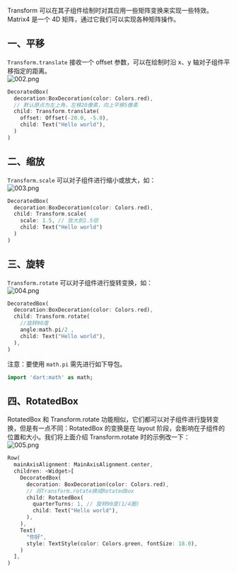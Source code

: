 Transform 可以在其子组件绘制时对其应用一些矩阵变换来实现一些特效。Matrix4 是一个 4D 矩阵，通过它我们可以实现各种矩阵操作。

<a name="9e8cb9f9"></a>
## 一、平移
`Transform.translate` 接收一个 offset 参数，可以在绘制时沿 x、y 轴对子组件平移指定的距离。<br />![002.png](https://cdn.nlark.com/yuque/0/2020/png/2213540/1608088473584-388545e4-4966-4e72-8018-4f0c3565517a.png#align=left&display=inline&height=106&originHeight=106&originWidth=260&size=1915&status=done&style=none&width=260)
```dart
DecoratedBox(
  decoration:BoxDecoration(color: Colors.red),
  // 默认原点为左上角，左移20像素，向上平移5像素
  child: Transform.translate(
    offset: Offset(-20.0, -5.0),
    child: Text("Hello world"),
  )
)
```

<a name="05853d9c"></a>
## 二、缩放
`Transform.scale` 可以对子组件进行缩小或放大，如：<br />![003.png](https://cdn.nlark.com/yuque/0/2020/png/2213540/1608088490549-32200799-7630-4f25-81d5-6b2abccbceb8.png#align=left&display=inline&height=109&originHeight=109&originWidth=203&size=2471&status=done&style=none&width=203)
```dart
DecoratedBox(
  decoration:BoxDecoration(color: Colors.red),
  child: Transform.scale(
    scale: 1.5, // 放大到1.5倍
    child: Text("Hello world")
  )
)
```

<a name="79b5a656"></a>
## 三、旋转
`Transform.rotate` 可以对子组件进行旋转变换，如：<br />![004.png](https://cdn.nlark.com/yuque/0/2020/png/2213540/1608088508788-c95e0a85-eed1-479d-b9e0-24b41c3cf5a7.png#align=left&display=inline&height=124&originHeight=124&originWidth=179&size=1823&status=done&style=none&width=179)
```dart
DecoratedBox(
  decoration:BoxDecoration(color: Colors.red),
  child: Transform.rotate(
    //旋转90度
    angle:math.pi/2 ,
    child: Text("Hello world"),
  ),
)
```

注意：要使用 `math.pi` 需先进行如下导包。
```dart
import 'dart:math' as math;
```

<a name="RotatedBox"></a>
## 四、RotatedBox
RotatedBox 和 Transform.rotate 功能相似，它们都可以对子组件进行旋转变换，但是有一点不同：RotatedBox 的变换是在 layout 阶段，会影响在子组件的位置和大小。我们将上面介绍 Transform.rotate 时的示例改一下：<br />![005.png](https://cdn.nlark.com/yuque/0/2020/png/2213540/1608088538878-d5fd1380-c17c-4d4b-9a1a-d6577e0df44b.png#align=left&display=inline&height=123&originHeight=123&originWidth=185&size=3011&status=done&style=none&width=185)
```dart
Row(
  mainAxisAlignment: MainAxisAlignment.center,
  children: <Widget>[
    DecoratedBox(
      decoration: BoxDecoration(color: Colors.red),
      // 将Transform.rotate换成RotatedBox
      child: RotatedBox(
        quarterTurns: 1, // 旋转90度(1/4圈)
        child: Text("Hello world"),
      ),
    ),
    Text(
      "你好",
      style: TextStyle(color: Colors.green, fontSize: 18.0),
    )
  ],
)
```
